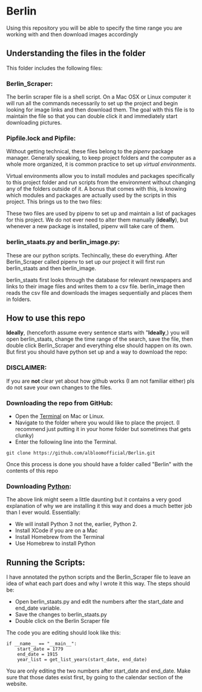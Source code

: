 # Berlin
Using this repository you will be able to specify the time range you are working with and then download images accordingly

## Understanding the files in the folder
This folder includes the following files:

### Berlin_Scraper:
The berlin scraper file is a shell script. On a Mac OSX or Linux computer it will run all the commands necessarily to set up the
project and begin looking for image links and then download them.
The goal with this file is to maintain the file so that you can double click it and immediately start downloading pictures.

### Pipfile.lock and Pipfile:
Without getting technical, these files belong to the *pipenv* package manager. Generally speaking, to keep project folders and the computer
as a whole more organized, it is common practice to set up *virtual environments*.


Virtual environments allow you to install modules and packages specifically to this project folder and run scripts from the environment
without changing any of the folders outside of it. A bonus that comes with this, is knowing which modules and packages are actually used
by the scripts in this project. This brings us to the two files:

These two files are used by pipenv to set up and maintain a list of packages for this project. We do not ever need to alter
them manually (**ideally**), but whenever a new package is installed, pipenv will take care of them.


### berlin_staats.py and berlin_image.py:
These are our python scripts. Techincally, these do everything. After Berlin_Scraper called pipenv to set up our project it will first run
berlin_staats and then berlin_image.

berlin_staats first looks through the database for relevant newspapers and links to their image files and writes them to a csv file.
berlin_image then reads the csv file and downloads the images sequentially and places them in folders.

## How to use this repo
**Ideally**, (henceforth assume every sentence starts with "**Ideally**,) you will open berlin_staats, change the time range of the search, save
the file, then double click Berlin_Scraper and everything else should happen on its own.
But first you should have python set up and a way to download the repo:

### DISCLAIMER:
If you are **not** clear yet about how github works (I am not familiar either) pls do not save your own changes to the files.

### Downloading the repo from GitHub:
- Open the [Terminal](http://blog.teamtreehouse.com/introduction-to-the-mac-os-x-command-line) on Mac or Linux.
- Navigate to the folder where you would like to place the project. (I recommend
  just putting it in your home folder but sometimes that gets clunky)
- Enter the following line into the Terminal.
```
git clone https://github.com/albloomofficial/Berlin.git
```

Once this process is done you should have a folder called "Berlin" with the contents of this repo

### Downloading [Python](http://docs.python-guide.org/en/latest/starting/installation/):
The above link might seem a little daunting but it contains a very good explanation of why we are installing it this way and does a much
better job than I ever would. Essentially:

- We will install Python 3 not the, earlier, Python 2.
- Install XCode if you are on a Mac
- Install Homebrew from the Terminal
- Use Homebrew to install Python

## Running the Scripts:
I have annotated the python scripts and the Berlin_Scraper file to leave an idea of what each part does and why I wrote it this way. The steps
should be:

- Open berlin_staats.py and edit the numbers after the start_date and end_date variable.
- Save the changes to berlin_staats.py
- Double click on the Berlin Scraper file

The code you are editing should look like this:
```
if __name__ == "__main__":
    start_date = 1779
    end_date = 1915
    year_list = get_list_years(start_date, end_date)
```

 You are only editing the two numbers after start_date and end_date. Make sure that those dates exist first, by going to the calendar
 section of the website.
